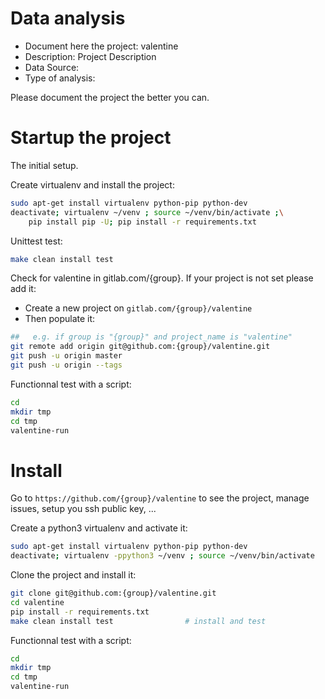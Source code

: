 # Data analysis
- Document here the project: valentine
- Description: Project Description
- Data Source:
- Type of analysis:

Please document the project the better you can.

# Startup the project

The initial setup.

Create virtualenv and install the project:
```bash
sudo apt-get install virtualenv python-pip python-dev
deactivate; virtualenv ~/venv ; source ~/venv/bin/activate ;\
    pip install pip -U; pip install -r requirements.txt
```

Unittest test:
```bash
make clean install test
```

Check for valentine in gitlab.com/{group}.
If your project is not set please add it:

- Create a new project on `gitlab.com/{group}/valentine`
- Then populate it:

```bash
##   e.g. if group is "{group}" and project_name is "valentine"
git remote add origin git@github.com:{group}/valentine.git
git push -u origin master
git push -u origin --tags
```

Functionnal test with a script:

```bash
cd
mkdir tmp
cd tmp
valentine-run
```

# Install

Go to `https://github.com/{group}/valentine` to see the project, manage issues,
setup you ssh public key, ...

Create a python3 virtualenv and activate it:

```bash
sudo apt-get install virtualenv python-pip python-dev
deactivate; virtualenv -ppython3 ~/venv ; source ~/venv/bin/activate
```

Clone the project and install it:

```bash
git clone git@github.com:{group}/valentine.git
cd valentine
pip install -r requirements.txt
make clean install test                # install and test
```
Functionnal test with a script:

```bash
cd
mkdir tmp
cd tmp
valentine-run
```
